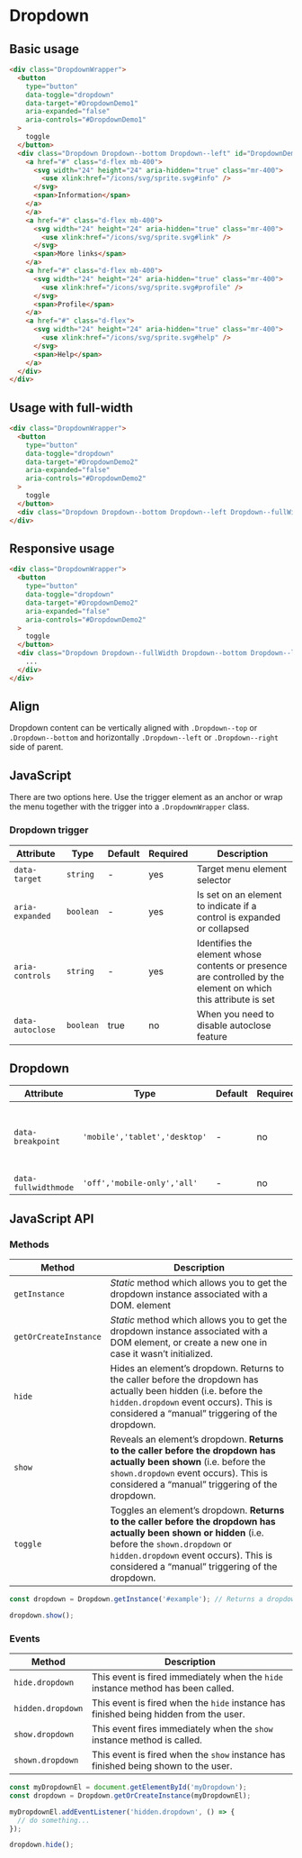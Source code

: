 # Dropdown

## Basic usage

```html
<div class="DropdownWrapper">
  <button
    type="button"
    data-toggle="dropdown"
    data-target="#DropdownDemo1"
    aria-expanded="false"
    aria-controls="#DropdownDemo1"
  >
    toggle
  </button>
  <div class="Dropdown Dropdown--bottom Dropdown--left" id="DropdownDemo1">
    <a href="#" class="d-flex mb-400">
      <svg width="24" height="24" aria-hidden="true" class="mr-400">
        <use xlink:href="/icons/svg/sprite.svg#info" />
      </svg>
      <span>Information</span>
    </a>
    </a>
    <a href="#" class="d-flex mb-400">
      <svg width="24" height="24" aria-hidden="true" class="mr-400">
        <use xlink:href="/icons/svg/sprite.svg#link" />
      </svg>
      <span>More links</span>
    </a>
    <a href="#" class="d-flex mb-400">
      <svg width="24" height="24" aria-hidden="true" class="mr-400">
        <use xlink:href="/icons/svg/sprite.svg#profile" />
      </svg>
      <span>Profile</span>
    </a>
    <a href="#" class="d-flex">
      <svg width="24" height="24" aria-hidden="true" class="mr-400">
        <use xlink:href="/icons/svg/sprite.svg#help" />
      </svg>
      <span>Help</span>
    </a>
  </div>
</div>
```

## Usage with full-width

```html
<div class="DropdownWrapper">
  <button
    type="button"
    data-toggle="dropdown"
    data-target="#DropdownDemo2"
    aria-expanded="false"
    aria-controls="#DropdownDemo2"
  >
    toggle
  </button>
  <div class="Dropdown Dropdown--bottom Dropdown--left Dropdown--fullWidth" id="DropdownDemo2">...</div>
</div>
```

## Responsive usage

```html
<div class="DropdownWrapper">
  <button
    type="button"
    data-toggle="dropdown"
    data-target="#DropdownDemo2"
    aria-expanded="false"
    aria-controls="#DropdownDemo2"
  >
    toggle
  </button>
  <div class="Dropdown Dropdown--fullWidth Dropdown--bottom Dropdown--left" id="DropdownDemo2" data-breakpoint="tablet">
    ...
  </div>
</div>
```

## Align

Dropdown content can be vertically aligned with `.Dropdown--top` or `.Dropdown--bottom` and horizontally `.Dropdown--left` or `.Dropdown--right` side of parent.

## JavaScript

There are two options here. Use the trigger element as an anchor or wrap the menu together with the trigger into a `.DropdownWrapper` class.

### Dropdown trigger

| Attribute        | Type      | Default | Required | Description                                                                                                    |
| ---------------- | --------- | ------- | -------- | -------------------------------------------------------------------------------------------------------------- |
| `data-target`    | `string`  | -       | yes      | Target menu element selector                                                                                   |
| `aria-expanded`  | `boolean` | -       | yes      | Is set on an element to indicate if a control is expanded or collapsed                                         |
| `aria-controls`  | `string`  | -       | yes      | Identifies the element whose contents or presence are controlled by the element on which this attribute is set |
| `data-autoclose` | `boolean` | true    | no       | When you need to disable autoclose feature                                                                     |

## Dropdown

| Attribute            | Type                          | Default | Required | Description                                                                                                                        |
| -------------------- | ----------------------------- | ------- | -------- | ---------------------------------------------------------------------------------------------------------------------------------- |
| `data-breakpoint`    | `'mobile','tablet','desktop'` | -       | no       | **DEPRECATED** Breakpoint to switch from the full-width to the auto-width mode. <br> @deprecated https://jira.lmc.cz/browse/DS-493 |
| `data-fullwidthmode` | `'off','mobile-only','all'`   | -       | no       | Full-width mode                                                                                                                    |

## JavaScript API

### Methods

| Method                | Description                                                                                                                                                                                                                                    |
| --------------------- | ---------------------------------------------------------------------------------------------------------------------------------------------------------------------------------------------------------------------------------------------- |
| `getInstance`         | _Static_ method which allows you to get the dropdown instance associated with a DOM. element                                                                                                                                                   |
| `getOrCreateInstance` | _Static_ method which allows you to get the dropdown instance associated with a DOM element, or create a new one in case it wasn’t initialized.                                                                                                |
| `hide`                | Hides an element’s dropdown. Returns to the caller before the dropdown has actually been hidden (i.e. before the `hidden.dropdown` event occurs). This is considered a “manual” triggering of the dropdown.                                    |
| `show`                | Reveals an element’s dropdown. **Returns to the caller before the dropdown has actually been shown** (i.e. before the `shown.dropdown` event occurs). This is considered a “manual” triggering of the dropdown.                                |
| `toggle`              | Toggles an element’s dropdown. **Returns to the caller before the dropdown has actually been shown or hidden** (i.e. before the `shown.dropdown` or `hidden.dropdown` event occurs). This is considered a “manual” triggering of the dropdown. |

```js
const dropdown = Dropdown.getInstance('#example'); // Returns a dropdown instance

dropdown.show();
```

### Events

| Method            | Description                                                                           |
| ----------------- | ------------------------------------------------------------------------------------- |
| `hide.dropdown`   | This event is fired immediately when the `hide` instance method has been called.      |
| `hidden.dropdown` | This event is fired when the `hide` instance has finished being hidden from the user. |
| `show.dropdown`   | This event fires immediately when the `show` instance method is called.               |
| `shown.dropdown`  | This event is fired when the `show` instance has finished being shown to the user.    |

```js
const myDropdownEl = document.getElementById('myDropdown');
const dropdown = Dropdown.getOrCreateInstance(myDropdownEl);

myDropdownEl.addEventListener('hidden.dropdown', () => {
  // do something...
});

dropdown.hide();
```
